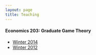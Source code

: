 ```yaml
---
layout: page
title: Teaching
---
```


#### Economics 203: Graduate Game Theory
- [Winter 2014](http://bit.ly/1l4a34M)
- [Winter 2012](http://bit.ly/XIdoMR)

